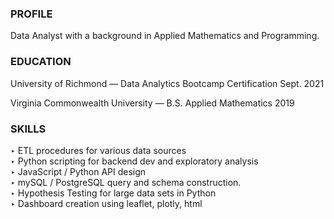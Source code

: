 
### PROFILE 
Data Analyst with a background in Applied Mathematics and Programming. 

### EDUCATION
University of Richmond — Data Analytics Bootcamp Certification Sept. 2021  

Virginia Commonwealth University — B.S. Applied Mathematics 2019

### SKILLS
‣	ETL procedures for various data sources  
‣	Python scripting for backend dev and exploratory analysis  
‣	JavaScript / Python API design  
‣	mySQL / PostgreSQL query and schema construction.    
‣	Hypothesis Testing for large data sets in Python  
‣	Dashboard creation using leaflet, plotly, html
